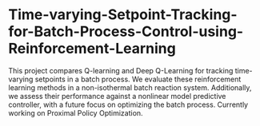 # Time-varying-Setpoint-Tracking-for-Batch-Process-Control-using-Reinforcement-Learning
This project compares Q-learning and Deep Q-Learning for tracking time-varying setpoints in a batch process. We evaluate these reinforcement learning methods in a non-isothermal batch reaction system. Additionally, we assess their performance against a nonlinear model predictive controller, with a future focus on optimizing the batch process. Currently working on Proximal Policy Optimization.

